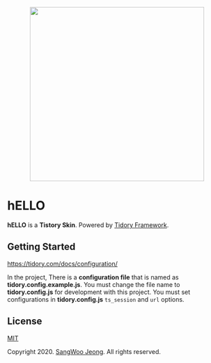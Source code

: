 <p align="center">
  <img src="https://github.com/pronist/hELLO/blob/master/images/logo.png" width="400">
</p>

# hELLO

**hELLO** is a **Tistory Skin**. Powered by [Tidory Framework](http://www.tidory.com).

## Getting Started

<https://tidory.com/docs/configuration/>

In the project, There is a **configuration file** that is named as **tidory.config.example.js**. You must change the file name to **tidory.config.js** for development with this project. You must set configurations in **tidory.config.js** ```ts_session``` and ```url``` options.

## License

[MIT](https://github.com/pronist/hELLO/blob/master/LICENSE)

Copyright 2020. [SangWoo Jeong](https://github.com/pronist). All rights reserved.
